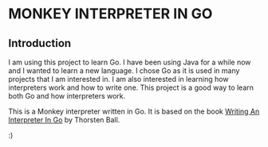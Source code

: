 # MONKEY INTERPRETER IN GO


## Introduction


I am using this project to learn Go. I have been using Java for a while now and I wanted to learn a new language. I chose Go  as it is used in many projects that I am interested in. I am also interested in learning how interpreters work and how to write one. This project is a good way to learn both Go and how interpreters work.

This is a Monkey interpreter written in Go. It is based on the book [Writing An Interpreter In Go](https://interpreterbook.com/) by Thorsten Ball.

:) 
